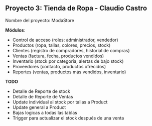## Proyecto 3: Tienda de Ropa - Claudio Castro

Nombre del proyecto: ModaStore

**Módulos**:
- Control de acceso (roles: administrador, vendedor)
- Productos (ropa, tallas, colores, precios, stock)
- Clientes (registro de compradores, historial de compras)
- Ventas (factura, fecha, productos vendidos)
- Inventario (stock por categoría, alertas de bajo stock)
- Proveedores (contacto, productos ofrecidos)
- Reportes (ventas, productos más vendidos, inventario)

**TODO**
- Detalle de Reporte de stock
- Detalle de Reporte de Ventas
- Update individual al stock por tallas a Product
- Update general a Product
- Bajas logicas a todas las tablas
- Trigger para actualizar el stock después de una venta